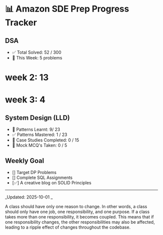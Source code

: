 #  📊  Amazon SDE Prep Progress Tracker

## DSA
- ✅ Total Solved: 52 / 300
- 🔄 This Week: 5 problems

# week 2: 13
# week 3: 4

## System Design (LLD)
- 🔄 Patterns Learnt: 9/ 23
- ✅ Patterns Mastered: 1 / 23
- 🔄 Case Studies Completed: 0 / 15
- 🏹 Mock MCQ's Taken: 0 / 5

## Weekly Goal
- [] Target DP Problems 
- [] Complete SQL Assignments
- [✅] A creative blog on SOLID Principles

---
_Updated: 2025-10-01 _



A class should have only one reason to change. In other words, a class should only have one job, one responsibility, and one purpose. If a class takes more than one responsibility, it becomes coupled. This means that if one responsibility changes, the other responsibilities may also be affected, leading to a ripple effect of changes throughout the codebase.